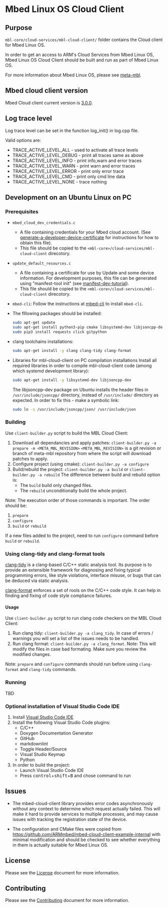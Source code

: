


# Mbed Linux OS Cloud Client

## Purpose

`mbl-core/cloud-services/mbl-cloud-client/` folder contains the Cloud client for Mbed Linux OS.

In order to get an access to ARM's Cloud Services from Mbed Linux OS, Mbed Linux OS Cloud Client should be built and run as part of Mbed Linux OS.

For more information about Mbed Linux OS, please see [meta-mbl][meta-mbl].

## Mbed cloud client version

Mbed Cloud client current version is [3.0.0][cc-3-0-0].

## Log trace level

Log trace level can be set in the function log_init() in log.cpp file.

Valid options are:

- TRACE_ACTIVE_LEVEL_ALL    - used to activate all trace levels
- TRACE_ACTIVE_LEVEL_DEBUG  - print all traces same as above
- TRACE_ACTIVE_LEVEL_INFO   - print info,warn and error traces
- TRACE_ACTIVE_LEVEL_WARN   - print warn and error traces
- TRACE_ACTIVE_LEVEL_ERROR  - print only error trace
- TRACE_ACTIVE_LEVEL_CMD    - print only cmd line data
- TRACE_ACTIVE_LEVEL_NONE   - trace nothing

## Development on an Ubuntu Linux on PC

### Prerequisites

- `mbed_cloud_dev_credentials.c`
  - A file containing credentials for your Mbed cloud account. (See
  [generate-a-developer-device-certificate][generate-a-developer-device-certificate] for instructions for how to obtain this file).
  - This file should be copied to the ```<mbl-core>/cloud-services/mbl-cloud-client``` direcotory.

- `update_default_resources.c`
  - A file containing a certificate for use by Update and some device information. For development purposes, this file can be generated using "manifest-tool init" (see [manifest-dev-tutorial][manifest-dev-tutorial]).
  - This file should be copied to the ```<mbl-core>/cloud-services/mbl-cloud-client``` direcotory.
- `mbed-cli`: Follow the instructions at [mbed-cli][mbed-cli] to install `mbed-cli`.
- The flllowing packages should be installed:

  ```bash
  sudo apt-get update
  sudo apt-get install python3-pip cmake libsystemd-dev libjsoncpp-dev build-essential
  sudo pip3 install requests click gitpython
  ```

- clang toolchains installations:
  ```bash
  sudo apt-get install -y clang clang-tidy clang-format
  ```

- Libraries for mbl-cloud-client on PC compilation installations
  Install all required libraries in order to compile mbl-cloud-client code (among which systemd development library):
  ```bash 
  sudo apt-get install -y libsystemd-dev libjsoncpp-dev
  ```
  The libjsoncpp-dev package on Ubuntu installs the header files in `/usr/include/jsoncpp/` directory, instead of `/usr/include/` directory as expected. In order to fix this - make a symbolic link:
  ```bash
  sudo ln -s /usr/include/jsoncpp/json/ /usr/include/json
  ```

### Building

Use ```client-builder.py``` script to build the MBL Cloud Client:

1. Download all dependancies and apply patches: ```client-builder.py -a prepare -m <META_MBL_REVISION>```
   ```<META_MBL_REVISION>``` is a git revision or branch of meta-mbl repository from where the script will download patches to apply.
1. Configure project (using cmake): ```client-builder.py -a configure```
1. Build/rebuild the project: ```client-builder.py -a build``` or ```client-builder.py -a rebuild```
   The difference between build and rebuild option is:
   - The ```build``` build only changed files.
   - The ```rebuild``` unconditionally build the whole project.

Note:
The execution order of those commands is important. The order should be:

1. ```prepare```
1. ```configure```
1. ```build``` or ```rebuild```

If a new files added to the project, need to run ```configure``` command before ```build``` or ```rebuild```.

### Using clang-tidy and clang-format tools
[clang-tidy][clang-tidy-link] is a clang-based C/C++ static analysis tool. Its purpose is to provide an extensible framework for diagnosing and fixing typical programming errors, like style violations, interface misuse, or bugs that can be deduced via static analysis. 

[clang-format][clang-format-link] enforces a set of rools on the C/C++ code style. It can help in finding and fixing of code style compliance failures.

#### Usage
Use ```client-builder.py``` script to run clang code checkers on the MBL Cloud Client:
1. Run clang tidy: ```client-builder.py -a clang_tidy```. In case of errors / warnings you will set a list of the issues needs to be handled.
1. Run clang format: ```client-builder.py -a clang_format```. Note: This will modify the files in case bad formating. Make sure you review the modified changes.

Note: ```prepare``` and ```configure``` commands should run before using ```clang-format``` and ```clang-tidy``` commands.

### Running

TBD

### Optional installation of Visual Studio Code IDE

1. Install [Visual Studio Code IDE][vs-code-installaiton]
1. Install the following Visual Studio Code plugins:
   - C/C++
   - Doxygen Documentation Generator
   - GitHub
   - markdownlint
   - Toggle Header/Source
   - Visual Studio Keymap
   - Python
1. In order to build the project:
   - Launch Visual Studio Code IDE
   - Press <kbd>control</kbd>+<kbd>shift</kbd>+<kbd>B</kbd> and chose command to run

## Issues

- The mbed-cloud-client library provides error codes asynchronously without any context to determine which request actually failed. This will make it hard to provide services to multiple processes, and may cause issues with tracking the registration state of the device.

- The configuration and CMake files were copied from <https://github.com/ARMmbed/mbed-cloud-client-example-internal> with minimal modification and should be checked to see whether everything in them is actually suitable for Mbed Linux OS.

## License

Please see the [License][mbl-license] document for more information.

## Contributing

Please see the [Contributing][mbl-contributing] document for more information.

[clang-tidy-link]: https://releases.llvm.org/7.0.0/tools/clang/tools/extra/docs/clang-tidy/index.html
[clang-format-link]: https://clang.llvm.org/docs/ClangFormat.html
[generate-a-developer-device-certificate]: https://cloud.mbed.com/docs/v1.2/quick-start/connecting-your-device-to-mbed-cloud.html#generate-a-developer-device-certificate
[manifest-dev-tutorial]: https://cloud.mbed.com/docs/v1.2/updating-firmware/manifest-dev-tutorial.html
[mbed-cli]: https://github.com/ARMmbed/mbed-cli
[vs-code-installaiton]: https://code.visualstudio.com/docs/setup/linux
[cc-3-0-0]: https://github.com/ARMmbed/mbed-cloud-client/releases/tag/3.0.0
[meta-mbl]: https://github.com/ARMmbed/meta-mbl/blob/master/README.md
[mbl-license]: LICENSE
[mbl-contributing]: CONTRIBUTING.md 
